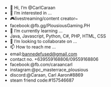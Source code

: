 - 👋 Hi, I’m @CarlCaraan
- 👀 I’m interested in ...
- 🎮livestreaming/content creator~
- facebook:@fb.gg/PlousiousGaming.PH
- 🌱 I’m currently learning ...
- Java, Javascript, Python, C#, PHP, HTML, CSS
- 💞️ I’m looking to collaborate on ...
- 📫 How to reach me ...
- email:bannedefused@gmail.com
- contact no. +639559168806/09559168806
- facebook:@fb.com/caraancarl
- instagram:@pc_masterrace_plousious
- discord:@Caraan, Carl Aaron#8869
- steam friend code:#157546687

<!---
CarlCaraan/CarlCaraan is a ✨ special ✨ repository because its `README.md` (this file) appears on your GitHub profile.
You can click the Preview link to take a look at your changes.
--->
